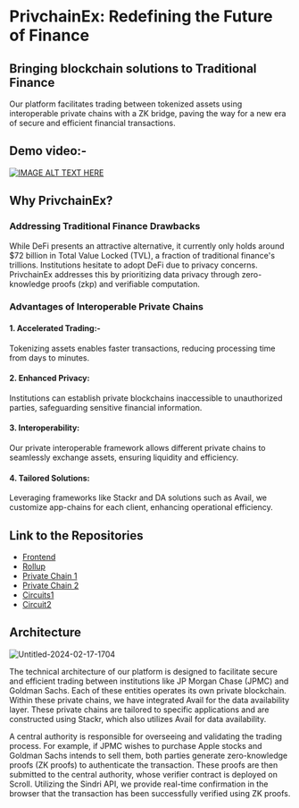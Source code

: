 #  PrivchainEx: Redefining the Future of Finance

## Bringing blockchain solutions to Traditional Finance
Our platform facilitates trading between tokenized assets using interoperable private chains with a ZK bridge, paving the way for a new era of secure and efficient financial transactions.

## Demo video:- 
[![IMAGE ALT TEXT HERE](https://img.youtube.com/vi/0PkmqRYKp_k/0.jpg)](https://www.youtube.com/watch?v=0PkmqRYKp_k)
## Why PrivchainEx?

### Addressing Traditional Finance Drawbacks
While DeFi presents an attractive alternative, it currently only holds around $72 billion in Total Value Locked (TVL), a fraction of traditional finance's trillions. Institutions hesitate to adopt DeFi due to privacy concerns. PrivchainEx addresses this by prioritizing data privacy through zero-knowledge proofs (zkp) and verifiable computation.

### Advantages of Interoperable Private Chains
#### 1. Accelerated Trading:- 
Tokenizing assets enables faster transactions, reducing processing time from days to minutes.

#### 2. Enhanced Privacy: 
Institutions can establish private blockchains inaccessible to unauthorized parties, safeguarding sensitive financial information.

#### 3. Interoperability: 
Our private interoperable framework allows different private chains to seamlessly exchange assets, ensuring liquidity and efficiency.

#### 4. Tailored Solutions: 
Leveraging frameworks like Stackr and DA solutions such as Avail, we customize app-chains for each client, enhancing operational efficiency.

## Link to the Repositories
- [Frontend](https://github.com/PriviChainEx/Frontend)
- [Rollup](https://github.com/PriviChainEx/CentralRegistry_Rollup)
- [Private Chain 1](https://github.com/PriviChainEx/Private_chain1)
- [Private Chain 2](https://github.com/PriviChainEx/Private_chain2)
- [Circuits1](https://github.com/PriviChainEx/Circuit_Sindri1)
- [Circuit2](https://github.com/PriviChainEx/Circuit_Sindri2)

## Architecture
![Untitled-2024-02-17-1704](https://github.com/PriviChainEx/.github/assets/101273941/ccf14db6-5607-4350-bce8-5c490d265769)

The technical architecture of our platform is designed to facilitate secure and efficient trading between institutions like JP Morgan Chase (JPMC) and Goldman Sachs. Each of these entities operates its own private blockchain. Within these private chains, we have integrated Avail for the data availability layer. These private chains are tailored to specific applications and are constructed using Stackr, which also utilizes Avail for data availability.

A central authority is responsible for overseeing and validating the trading process. For example, if JPMC wishes to purchase Apple stocks and Goldman Sachs intends to sell them, both parties generate zero-knowledge proofs (ZK proofs) to authenticate the transaction. These proofs are then submitted to the central authority, whose verifier contract is deployed on Scroll. Utilizing the Sindri API, we provide real-time confirmation in the browser that the transaction has been successfully verified using ZK proofs.




